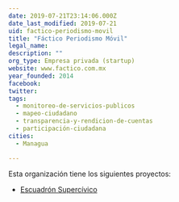 ```yaml
---
date: 2019-07-21T23:14:06.000Z
date_last_modified: 2019-07-21
uid: factico-periodismo-movil
title: "Fáctico Periodismo Móvil"
legal_name: 
description: ""
org_type: Empresa privada (startup)
website: www.factico.com.mx
year_founded: 2014
facebook: 
twitter: 
tags:
  - monitoreo-de-servicios-publicos
  - mapeo-ciudadano
  - transparencia-y-rendicion-de-cuentas
  - participación-ciudadana
cities: 
  - Managua

---
```


Esta organización tiene los siguientes proyectos:

- [Escuadrón Supercívico](/i/escuadron-supercivico.html)
